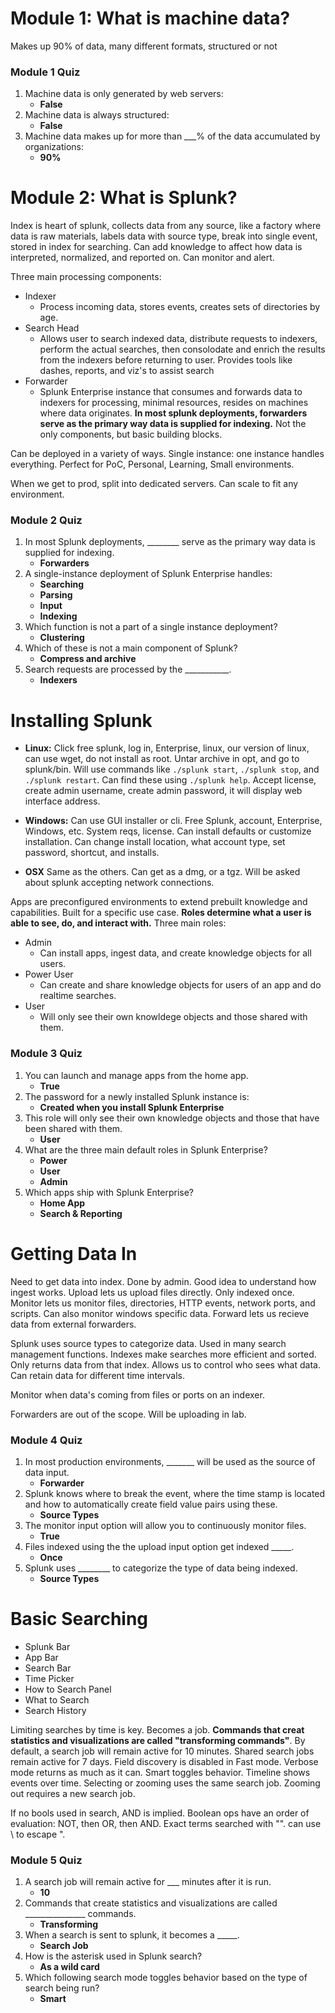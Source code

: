 # Module 1: What is machine data?

Makes up 90% of data, many different formats, structured or not

### Module 1 Quiz
1. Machine data is only generated by web servers: 
    * **False**
2. Machine data is always structured: 
    * **False**
3. Machine data makes up for more than ___% of the data accumulated by organizations: 
    * **90%**

# Module 2: What is Splunk?

Index is heart of splunk, collects data from any source, like a factory where data is raw materials, labels data with source type, break into single event, stored in index for searching. Can add knowledge to affect how data is interpreted, normalized, and reported on. Can monitor and alert. 

Three main processing components: 
* Indexer
    * Process incoming data, stores events, creates sets of directories by age. 
* Search Head
    * Allows user to search indexed data, distribute requests to indexers, perform the actual searches, then consolodate and enrich the results from the indexers before returning to user. Provides tools like dashes, reports, and viz's to assist search
* Forwarder
    * Splunk Enterprise instance that consumes and forwards data to indexers for processing, minimal resources, resides on machines where data originates. **In most splunk deployments, forwarders serve as the primary way data is supplied for indexing.** Not the only components, but basic building blocks.

Can be deployed in a variety of ways. Single instance: one instance handles everything. Perfect for PoC, Personal, Learning, Small environments. 

When we get to prod, split into dedicated servers. Can scale to fit any environment. 

### Module 2 Quiz
1. In most Splunk deployments, ________ serve as the primary way data is supplied for indexing.
    * **Forwarders**
2. A single-instance deployment of Splunk Enterprise handles:
    * **Searching**
    * **Parsing**
    * **Input**
    * **Indexing**
3. Which function is not a part of a single instance deployment?
    * **Clustering**
4. Which of these is not a main component of Splunk?
    * **Compress and archive**
5. Search requests are processed by the ___________.
    * **Indexers**

# Installing Splunk

* **Linux:** Click free splunk, log in, Enterprise, linux, our version of linux, can use wget, do not install as root. Untar archive in opt, and go to splunk/bin. Will use commands like `./splunk start`, `./splunk stop`, and `./splunk restart`. Can find these using `./splunk help`. Accept license, create admin username, create admin password, it will display web interface address.

* **Windows:** Can use GUI installer or cli. Free Splunk, account, Enterprise, Windows, etc. System reqs, license. Can install defaults or customize installation. Can change install location, what account type, set password, shortcut, and installs. 

* **OSX** Same as the others. Can get as a dmg, or a tgz. Will be asked about splunk accepting network connections. 

Apps are preconfigured environments to extend prebuilt knowledge and capabilities. Built for a specific use case. **Roles determine what a user is able to see, do, and interact with.** Three main roles:
* Admin
    * Can install apps, ingest data, and create knowledge objects for all users.
* Power User
    * Can create and share knowledge objects for users of an app and do realtime searches.
* User
    * Will only see their own knowldege objects and those shared with them.

### Module 3 Quiz
1. You can launch and manage apps from the home app.
    * **True**
2. The password for a newly installed Splunk instance is:
    * **Created when you install Splunk Enterprise**
3. This role will only see their own knowledge objects and those that have been shared with them.
    * **User**
4. What are the three main default roles in Splunk Enterprise?
    * **Power**
    * **User**
    * **Admin**
5. Which apps ship with Splunk Enterprise?
    * **Home App**
    * **Search & Reporting**

# Getting Data In

Need to get data into index. Done by admin. Good idea to understand how ingest works. Upload lets us upload files directly. Only indexed once. Monitor lets us monitor files, directories, HTTP events, network ports, and scripts. Can also monitor windows specific data. Forward lets us recieve data from external forwarders. 

Splunk uses source types to categorize data. Used in many search management functions. Indexes make searches more efficient and sorted. Only returns data from that index. Allows us to control who sees what data. Can retain data for different time intervals. 

Monitor when data's coming from files or ports on an indexer. 

Forwarders are out of the scope. Will be uploading in lab. 

### Module 4 Quiz
1. In most production environments, _______ will be used as the source of data input.
    * **Forwarder**
2. Splunk knows where to break the event, where the time stamp is located and how to automatically create field value pairs using these.
    * **Source Types**
3. The monitor input option will allow you to continuously monitor files.
    * **True**
4. Files indexed using the the upload input option get indexed _____.
    * **Once**
5. Splunk uses ________ to categorize the type of data being indexed.
    * **Source Types**

# Basic Searching

* Splunk Bar
* App Bar
* Search Bar
* Time Picker
* How to Search Panel
* What to Search
* Search History

Limiting searches by time is key. Becomes a job. **Commands that creat statistics and visualizations are called "transforming commands"**. By default, a search job will remain active for 10 minutes. Shared search jobs remain active for 7 days. Field discovery is disabled in Fast mode. Verbose mode returns as much as it can. Smart toggles behavior. Timeline shows events over time. Selecting or zooming uses the same search job. Zooming out requires a new search job. 

If no bools used in search, AND is implied. Boolean ops have an order of evaluation: NOT, then OR, then AND. Exact terms searched with "". can use \ to escape ".

### Module 5 Quiz

1. A search job will remain active for ___ minutes after it is run.
    * **10**
2. Commands that create statistics and visualizations are called _______________ commands.
    * **Transforming**
3. When a search is sent to splunk, it becomes a _____.
    * **Search Job**
4. How is the asterisk used in Splunk search?
    * **As a wild card**
5. Which following search mode toggles behavior based on the type of search being run?
    * **Smart**